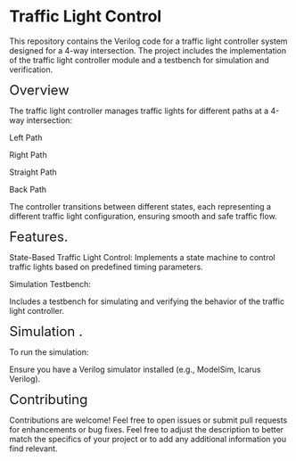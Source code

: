 
# Traffic Light Control
  
This repository contains the Verilog code for a traffic light controller system designed for a 4-way intersection. The project includes the implementation of the traffic light controller module and a testbench for simulation and verification.

   <font size="+2">Overview</font>
 
The traffic light controller manages traffic lights for different paths at a 4-way intersection:

Left Path

Right Path

Straight Path

Back Path

The controller transitions between different states, each representing a different traffic light configuration, ensuring smooth and safe traffic flow.

 <font size="+2">Features.</font>


State-Based Traffic Light Control: Implements a state machine to control traffic lights based on predefined timing parameters.

Simulation Testbench: 

Includes a testbench for simulating and verifying the behavior of the traffic light controller.
 
  <font size="+2">Simulation .</font>


To run the simulation:

Ensure you have a Verilog simulator installed (e.g., ModelSim, Icarus Verilog).

   <font size="+2">Contributing </font>



Contributions are welcome! Feel free to open issues or submit pull requests for enhancements or bug fixes.
Feel free to adjust the description to better match the specifics of your project or to add any additional information you find relevant.
